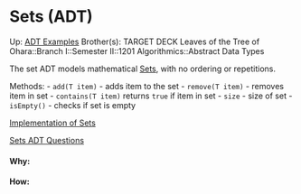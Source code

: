 # Sets (ADT)

Up: [ADT Examples](adt_examples)
Brother(s):
TARGET DECK
Leaves of the Tree of Ohara::Branch I::Semester II::1201 Algorithmics::Abstract Data Types

The set ADT models mathematical [Sets](sets), with no ordering or repetitions.

Methods:
	- `add(T item)` - adds item to the set
	- `remove(T item)` - removes item in set
	- `contains(T item)` returns `true` if item in set
	- `size` - size of set
	- `isEmpty()` - checks if set is empty

[Implementation of Sets](implementation_of_sets)

[Sets ADT Questions](sets_adt_questions)


































#### Why:
#### How:









